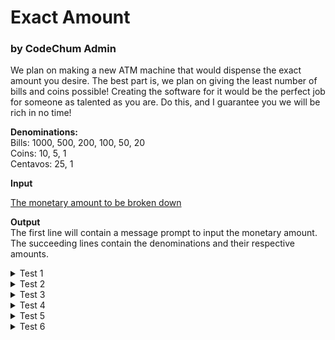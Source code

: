 <h1>Exact Amount</h1>
<h3>by CodeChum Admin</h3>

We plan on making a new ATM machine that would dispense the exact amount you desire. The best part is, we plan on giving the least number of bills and coins possible! Creating the software for it would be the perfect job for someone as talented as you are. Do this, and I guarantee you we will be rich in no time!

**Denominations:** \
Bills: 1000, 500, 200, 100, 50, 20 \
Coins: 10, 5, 1 \
Centavos: 25, 1

**Input**

<u>The monetary amount to be broken down</u>

**Output** \
The first line will contain a message prompt to input the monetary amount.\
The succeeding lines contain the denominations and their respective amounts.


<details>
    <summary>Test 1</summary>
    
    Enter the amount: 1575.77
    P1000 bills: 1
    P500 bills: 1
    P200 bills: 0
    P100 bills: 0
    P50 bills: 1
    P20 bills: 1
    P10 coins: 0
    P5 coins: 1
    P1 coins: 0
    P25 cents: 3
    P1 cents: 2
</details>
<details>
    <summary>Test 2</summary>
    
    Enter the amount: 0.5
    P1000 bills: 0
    P500 bills: 0
    P200 bills: 0
    P100 bills: 0
    P50 bills: 0
    P20 bills: 0
    P10 coins: 0
    P5 coins: 0
    P1 coins: 0
    P25 cents: 2
    P1 cents: 0
</details>
<details>
    <summary>Test 3</summary>
    
    Enter the amount: 0
    P1000 bills: 0
    P500 bills: 0
    P200 bills: 0
    P100 bills: 0
    P50 bills: 0
    P20 bills: 0
    P10 coins: 0
    P5 coins: 0
    P1 coins: 0
    P25 cents: 0
    P1 cents: 0
</details>
<details>
    <summary>Test 4</summary>
    
    Enter the amount: 1000
    P1000 bills: 1
    P500 bills: 0
    P200 bills: 0
    P100 bills: 0
    P50 bills: 0
    P20 bills: 0
    P10 coins: 0
    P5 coins: 0
    P1 coins: 0
    P25 cents: 0
    P1 cents: 0
</details>
<details>
    <summary>Test 5</summary>
    
    Enter the amount: 543
    P1000 bills: 0
    P500 bills: 1
    P200 bills: 0
    P100 bills: 0
    P50 bills: 0
    P20 bills: 2
    P10 coins: 0
    P5 coins: 0
    P1 coins: 3
    P25 cents: 0
    P1 cents: 0
</details>
<details>
    <summary>Test 6</summary>
    
    Enter the amount: 78
    P1000 bills: 0
    P500 bills: 0
    P200 bills: 0
    P100 bills: 0
    P50 bills: 1
    P20 bills: 1
    P10 coins: 0
    P5 coins: 1
    P1 coins: 3
    P25 cents: 0
    P1 cents: 0
</details>